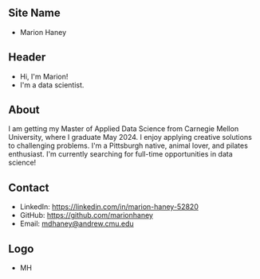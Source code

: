 ## Site Name
- Marion Haney

## Header
- Hi, I'm Marion!
- I'm a data scientist.

## About
I am getting my Master of Applied Data Science from Carnegie Mellon University, where I graduate May 2024. I enjoy applying creative solutions to challenging problems. I'm a Pittsburgh native, animal lover, and pilates enthusiast. I'm currently searching for full-time opportunities in data science!

## Contact
 
- LinkedIn: https://linkedin.com/in/marion-haney-52820
- GitHub: https://github.com/marionhaney
- Email: mdhaney@andrew.cmu.edu

## Logo
- MH